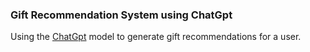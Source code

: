 ### Gift Recommendation System using ChatGpt

Using the [ChatGpt](openai.com) model to generate gift recommendations for a user.






